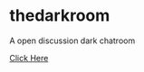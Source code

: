 # thedarkroom

A open discussion dark chatroom

<a href="https://thedarkroom.netlify.app/">Click Here</a>
